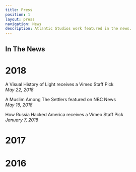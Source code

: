 ```yaml
---
title: Press
position: 1
layout: press
navigation: News
description: Atlantic Studios work featured in the news.
---
```


## In The News

# 2018

A Visual History of Light receives a Vimeo Staff Pick<br/>
*May 22, 2018*

A Muslim Among The Settlers featured on NBC News<br/>
*May 16, 2018*

How Russia Hacked America receives a Vimeo Staff Pick<br/>
*January 7, 2018*

# 2017

# 2016
